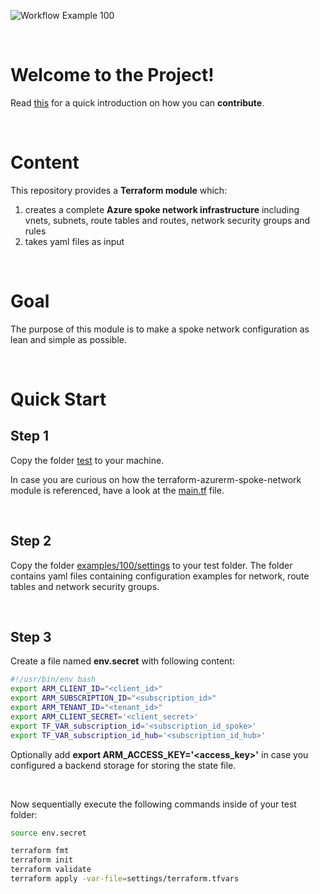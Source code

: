 ![Workflow Example 100](https://github.com/rigydi/terraform-azurerm-spoke-network-composition/actions/workflows/example_100.yaml/badge.svg?branch=main)

</br>

# Welcome to the Project!

Read [this](https://github.com/rigydi/terraform-azurerm-spoke-network-composition/issues/new/choose) for a quick introduction on how you can **contribute**.

</br>

# Content

This repository provides a **Terraform module** which:
1) creates a complete **Azure spoke network infrastructure** including vnets, subnets, route tables and routes, network security groups and rules
2) takes yaml files as input

</br>

# Goal

The purpose of this module is to make a spoke network configuration as lean and simple as possible.

</br>

# Quick Start
## Step 1

Copy the folder [test](test) to your machine.

In case you are curious on how the terraform-azurerm-spoke-network module is referenced, have a look at the [main.tf](test/main.tf) file.

</br>

## Step 2
Copy the folder [examples/100/settings](examples/100/settings) to your test folder. The folder contains yaml files containing configuration examples for network, route tables and network security groups.

</br>

## Step 3

Create a file named **env.secret** with following content:

```bash
#!/usr/bin/env bash
export ARM_CLIENT_ID="<client_id>"
export ARM_SUBSCRIPTION_ID="<subscription_id>"
export ARM_TENANT_ID="<tenant_id>"
export ARM_CLIENT_SECRET='<client_secret>'
export TF_VAR_subscription_id='<subscription_id_spoke>'
export TF_VAR_subscription_id_hub='<subscription_id_hub>'
```

Optionally add **export ARM_ACCESS_KEY='<access_key>'** in case you configured a backend storage for storing the state file.

</br>

Now sequentially execute the following commands inside of your test folder:

```bash
source env.secret

terraform fmt
terraform init
terraform validate
terraform apply -var-file=settings/terraform.tfvars
```

</br>